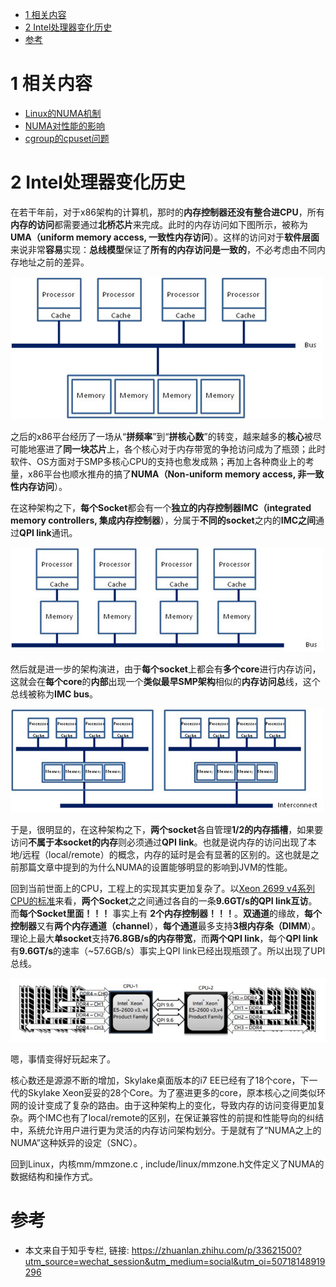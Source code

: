 
<!-- @import "[TOC]" {cmd="toc" depthFrom=1 depthTo=6 orderedList=false} -->

<!-- code_chunk_output -->

* [1 相关内容](#1-相关内容)
* [2 Intel处理器变化历史](#2-intel处理器变化历史)
* [参考](#参考)

<!-- /code_chunk_output -->

# 1 相关内容

- [Linux的NUMA机制](https://link.zhihu.com/?target=http%3A//www.litrin.net/2014/06/18/linux%25e7%259a%2584numa%25e6%259c%25ba%25e5%2588%25b6/)
- [NUMA对性能的影响](https://link.zhihu.com/?target=http%3A//www.litrin.net/2017/08/03/numa%25e5%25af%25b9%25e6%2580%25a7%25e8%2583%25bd%25e7%259a%2584%25e5%25bd%25b1%25e5%2593%258d/)
- [cgroup的cpuset问题](https://link.zhihu.com/?target=http%3A//www.litrin.net/2016/05/18/cgroup%25e7%259a%2584cpuset%25e9%2597%25ae%25e9%25a2%2598/)

# 2 Intel处理器变化历史

在若干年前，对于x86架构的计算机，那时的**内存控制器还没有整合进CPU**，所有**内存的访问**都需要通过**北桥芯片**来完成。此时的内存访问如下图所示，被称为**UMA（uniform memory access, 一致性内存访问**）。这样的访问对于**软件层面**来说非常**容易**实现：**总线模型**保证了**所有的内存访问是一致的**，不必考虑由不同内存地址之前的差异。

![](./images/2019-04-24-09-00-59.png)

之后的x86平台经历了一场从“**拼频率**”到“**拼核心数**”的转变，越来越多的**核心**被尽可能地塞进了**同一块芯片**上，各个核心对于内存带宽的争抢访问成为了瓶颈；此时软件、OS方面对于SMP多核心CPU的支持也愈发成熟；再加上各种商业上的考量，x86平台也顺水推舟的搞了**NUMA（Non-uniform memory access, 非一致性内存访问**）。

在这种架构之下，**每个Socket**都会有一个**独立的内存控制器IMC（integrated memory controllers, 集成内存控制器**），分属于**不同的socket**之内的**IMC之间**通过**QPI link**通讯。

![](./images/2019-04-24-09-09-45.png)

然后就是进一步的架构演进，由于**每个socket**上都会有**多个core**进行内存访问，这就会在**每个core**的**内部**出现一个**类似最早SMP架构**相似的**内存访问总**线，这个总线被称为**IMC bus**。

![](./images/2019-04-24-09-10-23.png)

于是，很明显的，在这种架构之下，**两个socket**各自管理**1/2的内存插槽**，如果要访问**不属于本socket的内存**则必须通过**QPI link**。也就是说内存的访问出现了本地/远程（local/remote）的概念，内存的延时是会有显著的区别的。这也就是之前那篇文章中提到的为什么NUMA的设置能够明显的影响到JVM的性能。

回到当前世面上的CPU，工程上的实现其实更加复杂了。以[Xeon 2699 v4系列CPU的标准](https://link.zhihu.com/?target=https%3A//ark.intel.com/products/96899/Intel-Xeon-Processor-E5-2699A-v4-55M-Cache-2_40-GHz)来看，**两个Socket**之之间通过各自的一条**9.6GT/s的QPI link互访**。而**每个Socket里面！！！** 事实上有 **2个内存控制器！！！**。**双通道**的缘故，**每个控制器**又有**两个内存通道（channel**），**每个通道**最多支持**3根内存条（DIMM**）。理论上最大**单socket**支持**76.8GB/s的内存带宽**，而**两个QPI link**，每个**QPI link**有**9.6GT/s**的速率（~57.6GB/s）事实上QPI link已经出现瓶颈了。所以出现了UPI总线。

![](./images/2019-04-24-09-12-24.png)

嗯，事情变得好玩起来了。

核心数还是源源不断的增加，Skylake桌面版本的i7 EE已经有了18个core，下一代的Skylake Xeon妥妥的28个Core。为了塞进更多的core，原本核心之间类似环网的设计变成了复杂的路由。由于这种架构上的变化，导致内存的访问变得更加复杂。两个IMC也有了local/remote的区别，在保证兼容性的前提和性能导向的纠结中，系统允许用户进行更为灵活的内存访问架构划分。于是就有了“NUMA之上的NUMA”这种妖异的设定（SNC）。

回到Linux，内核mm/mmzone.c , include/linux/mmzone.h文件定义了NUMA的数据结构和操作方式。

# 参考

- 本文来自于知乎专栏, 链接: https://zhuanlan.zhihu.com/p/33621500?utm_source=wechat_session&utm_medium=social&utm_oi=50718148919296